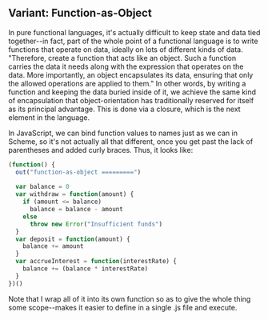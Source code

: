 ## Variant: Function-as-Object

In pure functional languages, it's actually difficult to keep state and data tied together--in fact, part of the whole point of a functional language is to write functions that operate on data, ideally on lots of different kinds of data. "Therefore, create a function that acts like an object. Such a function carries the data it needs along with the expression that operates on the data. More importantly, an object encapsulates its data, ensuring that only the allowed operations are applied to them." In other words, by writing a function and keeping the data buried inside of it, we achieve the same kind of encapsulation that object-orientation has traditionally reserved for itself as its principal advantage. This is done via a closure, which is the next element in the language.

In JavaScript, we can bind function values to names just as we can in Scheme, so it's not actually all that different, once you get past the lack of parentheses and added curly braces. Thus, it looks like:

```javascript
(function() {
  out("function-as-object =========")
  
  var balance = 0
  var withdraw = function(amount) {
    if (amount <= balance)
      balance = balance - amount
    else
      throw new Error("Insufficient funds")
  }
  var deposit = function(amount) {
    balance += amount
  }
  var accrueInterest = function(interestRate) {
    balance += (balance * interestRate)
  }
})()
```

Note that I wrap all of it into its own function so as to give the whole thing some scope--makes it easier to define in a single .js file and execute.
